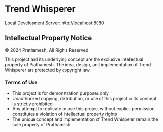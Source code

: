 # Trend Whisperer

Local Development Server: http://localhost:8080

## Intellectual Property Notice

© 2024 Prathamesh. All Rights Reserved.

This project and its underlying concept are the exclusive intellectual property of Prathamesh. The idea, design, and implementation of Trend Whisperer are protected by copyright law.

### Terms of Use
- This project is for demonstration purposes only
- Unauthorized copying, distribution, or use of this project or its concept is strictly prohibited
- Any attempt to replicate or use this project without explicit permission constitutes a violation of intellectual property rights
- The unique concept and implementation of Trend Whisperer remain the sole property of Prathamesh 